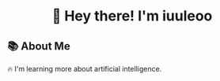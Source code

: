 <h1 align="center">👋 Hey there! I'm iuuleoo </h1>
<h2>📚 About Me</h2>
<p>🔥 I'm learning more about artificial intelligence.</p>
